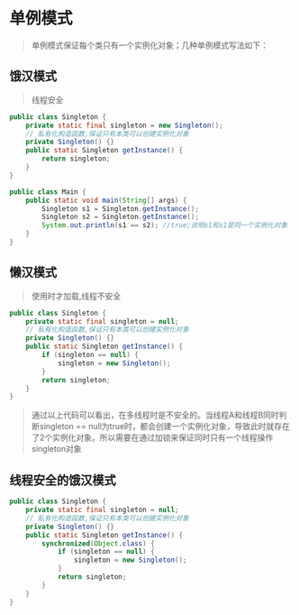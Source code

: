 # 单例模式
> 单例模式保证每个类只有一个实例化对象；几种单例模式写法如下：

## 饿汉模式
> 线程安全
```java
public class Singleton {
    private static final singleton = new Singleton(); 
    // 私有化构造函数,保证只有本类可以创建实例化对象
    private Singleton() {}    
    public static Singleton getInstance() {
        return singleton;
    }
}

public class Main {
    public static void main(String[] args) {
        Singleton s1 = Singleton.getInstance();
        Singleton s2 = Singleton.getInstance();
        System.out.println(s1 == s2); //true;说明s1和s1是同一个实例化对象
    }
}
```
## 懒汉模式
> 使用时才加载,线程不安全
```java
public class Singleton {
    private static final singleton = null;
    // 私有化构造函数,保证只有本类可以创建实例化对象
    private Singleton() {}
    public static Singleton getInstance() {
        if (singleton == null) {
            singleton = new Singleton();
        }
        return singleton;
    }
}
```
> 通过以上代码可以看出，在多线程时是不安全的。当线程A和线程B同时判断singleton == null为true时，都会创建一个实例化对象，导致此时就存在了2个实例化对象。所以需要在通过加锁来保证同时只有一个线程操作singleton对象

## 线程安全的饿汉模式
```java
public class Singleton {
    private static final singleton = null;
    // 私有化构造函数,保证只有本类可以创建实例化对象
    private Singleton() {}
    public static Singleton getInstance() {
        synchronized(Object.class) {
            if (singleton == null) {
                singleton = new Singleton();
            }
            return singleton;
        }
    }
}
```